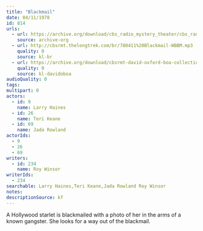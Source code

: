 ```yaml
---
title: "Blackmail"
date: 04/11/1978
id: 814
urls: 
  - url: https://archive.org/download/cbs_radio_mystery_theater/cbs_radio_mystery_theater-0801-0850.zip/cbs_radio_mystery_theater-0801-0850%2Fcbsrmt_0814_blackmail.mp3
    source: archive-org
  - url: http://cbsrmt.thelongtrek.com/br/780411%20Blackmail-WBBM.mp3
    quality: 0
    source: kl-br
  - url: https://archive.org/download/cbsrmt-david-oxford-boa-collection/CBSRMT-780411-0814-Blackmail-OK-(128-48)_WBBM-JE-{BoA}.mp3
    quality: 0
    source: kl-davidoboa
audioQuality: 0
tags: 
multipart: 0
actors:  
  - id: 9
    name: Larry Haines  
  - id: 26
    name: Teri Keane  
  - id: 69
    name: Jada Rowland
actorIds:  
  - 9  
  - 26  
  - 69
writers:  
  - id: 234
    name: Roy Winsor
writerIds:  
  - 234
searchable: Larry Haines,Teri Keane,Jada Rowland Roy Winsor
notes: 
descriptionSource: kf
---
```

A Hollywood starlet is blackmailed with a photo of her in the arms of a known gangster. She looks for a way out of the blackmail.